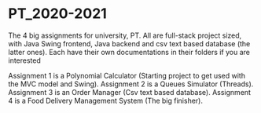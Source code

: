 # PT_2020-2021

The 4 big assignments for university, PT.
All are full-stack project sized, with Java Swing frontend, Java backend and csv text based database (the latter ones).
Each have their own documentations in their folders if you are interested

Assignment 1 is a Polynomial Calculator (Starting project to get used with the MVC model and Swing).
Assignment 2 is a Queues Simulator (Threads).
Assignment 3 is an Order Manager (Csv text based database).
Assignment 4 is a Food Delivery Management System (The big finisher).
